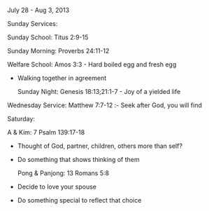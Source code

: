 July 28 - Aug 3, 2013

Sunday Services:

 Sunday School: Titus 2:9-15

 Sunday Morning: Proverbs 24:11-12

 Welfare School: Amos 3:3 - Hard boiled egg and fresh egg 

* Walking together in agreement

  Sunday Night: Genesis 18:13;21:1-7 - Joy of a yielded life

Wednesday Service: Matthew 7:7-12 :- Seek after God, you will find

Saturday:

 A & Kim: 7 Psalm 139:17-18

* Thought of God, partner, children, others more than self?
* Do something that shows thinking of them

  Pong & Panjong: 13 Romans 5:8
* Decide to love your spouse
* Do something special to reflect that choice
